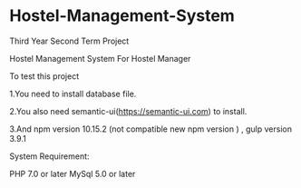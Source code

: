 # Hostel-Management-System
Third Year Second Term Project 

Hostel Management System For Hostel Manager 

To test this project

1.You need to install database file. 

2.You also need semantic-ui(https://semantic-ui.com) to install. 

3.And npm version 10.15.2 (not compatible new npm version )  , gulp version 3.9.1

System Requirement: 

PHP 7.0 or later 
MySql 5.0 or later 

 
